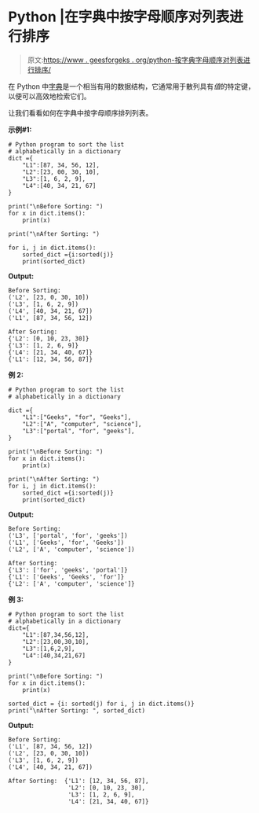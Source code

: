 # Python |在字典中按字母顺序对列表进行排序

> 原文:[https://www . geesforgeks . org/python-按字典字母顺序对列表进行排序/](https://www.geeksforgeeks.org/python-sort-the-list-alphabetically-in-a-dictionary/)

在 Python 中[字典](https://www.geeksforgeeks.org/python-dictionary/)是一个相当有用的数据结构，它通常用于散列具有*值*的特定键，以便可以高效地检索它们。

让我们看看如何在字典中按字母顺序排列列表。

**示例#1:**

```
# Python program to sort the list 
# alphabetically in a dictionary
dict ={
    "L1":[87, 34, 56, 12],
    "L2":[23, 00, 30, 10],
    "L3":[1, 6, 2, 9],
    "L4":[40, 34, 21, 67]
}

print("\nBefore Sorting: ")
for x in dict.items():
    print(x)

print("\nAfter Sorting: ")

for i, j in dict.items():
    sorted_dict ={i:sorted(j)}
    print(sorted_dict)
```

**Output:**

```
Before Sorting: 
('L2', [23, 0, 30, 10])
('L3', [1, 6, 2, 9])
('L4', [40, 34, 21, 67])
('L1', [87, 34, 56, 12])

After Sorting: 
{'L2': [0, 10, 23, 30]}
{'L3': [1, 2, 6, 9]}
{'L4': [21, 34, 40, 67]}
{'L1': [12, 34, 56, 87]}

```

**例 2:**

```
# Python program to sort the list 
# alphabetically in a dictionary

dict ={
    "L1":["Geeks", "for", "Geeks"],
    "L2":["A", "computer", "science"],
    "L3":["portal", "for", "geeks"],
}

print("\nBefore Sorting: ")
for x in dict.items():
    print(x)

print("\nAfter Sorting: ")
for i, j in dict.items():
    sorted_dict ={i:sorted(j)}
    print(sorted_dict)
```

**Output:**

```
Before Sorting: 
('L3', ['portal', 'for', 'geeks'])
('L1', ['Geeks', 'for', 'Geeks'])
('L2', ['A', 'computer', 'science'])

After Sorting: 
{'L3': ['for', 'geeks', 'portal']}
{'L1': ['Geeks', 'Geeks', 'for']}
{'L2': ['A', 'computer', 'science']}

```

**例 3:**

```
# Python program to sort the list 
# alphabetically in a dictionary
dict={
    "L1":[87,34,56,12],
    "L2":[23,00,30,10],
    "L3":[1,6,2,9],
    "L4":[40,34,21,67]
}

print("\nBefore Sorting: ")
for x in dict.items():
    print(x)

sorted_dict = {i: sorted(j) for i, j in dict.items()}
print("\nAfter Sorting: ", sorted_dict)
```

**Output:**

```
Before Sorting: 
('L1', [87, 34, 56, 12])
('L2', [23, 0, 30, 10])
('L3', [1, 6, 2, 9])
('L4', [40, 34, 21, 67])

After Sorting:  {'L1': [12, 34, 56, 87], 
                 'L2': [0, 10, 23, 30],
                 'L3': [1, 2, 6, 9], 
                 'L4': [21, 34, 40, 67]}

```